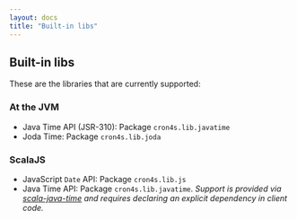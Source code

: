 ```yaml
---
layout: docs
title: "Built-in libs"
---
```


## Built-in libs

These are the libraries that are currently supported:

### At the JVM

 * Java Time API (JSR-310): Package `cron4s.lib.javatime`
 * Joda Time: Package `cron4s.lib.joda`

### ScalaJS

 * JavaScript `Date` API: Package `cron4s.lib.js`
 * Java Time API: Package `cron4s.lib.javatime`. _Support is provided via [scala-java-time](https://github.com/cquiroz/scala-java-time) 
 and requires declaring an explicit dependency in client code._